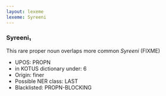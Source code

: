 ```yaml
---
layout: lexeme
lexeme: Syreeni
---
```


###  Syreeni₁

This rare proper noun overlaps more common *Syreeni* (FIXME)
* UPOS:  PROPN
* in KOTUS dictionary under:  6
* Origin:  finer
* Possible NER class:  LAST
* Blacklisted:  PROPN-BLOCKING

